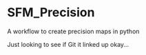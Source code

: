 # SFM_Precision
A workflow to create precision maps in python

Just looking to see if Git it linked up okay...



